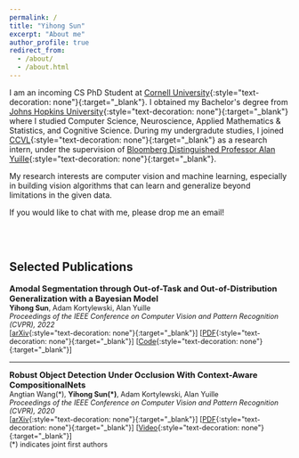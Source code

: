```yaml
---
permalink: /
title: "Yihong Sun"
excerpt: "About me"
author_profile: true
redirect_from: 
  - /about/
  - /about.html
---
```




I am an incoming CS PhD Student at [Cornell University](https://www.cornell.edu){:style="text-decoration: none"}{:target="_blank"}. I obtained my Bachelor's degree from [Johns Hopkins University](https://www.jhu.edu){:style="text-decoration: none"}{:target="_blank"} where I studied Computer Science, Neuroscience, Applied Mathematics & Statistics, and Cognitive Science.
During my undergradute studies, I joined [CCVL](https://ccvl.jhu.edu){:style="text-decoration: none"}{:target="_blank"} as a research intern, under the supervision of [Bloomberg Distinguished Professor Alan Yuille](http://www.cs.jhu.edu/~ayuille/){:style="text-decoration: none"}{:target="_blank"}.

My research interests are computer vision and machine learning, especially in building vision algorithms that can learn and generalize beyond limitations in the given data.

If you would like to chat with me, please drop me an email! 

<br/><br/>

## Selected Publications

<span style="font-size:1.05em;">**Amodal Segmentation through Out-of-Task and Out-of-Distribution Generalization with a Bayesian Model**</span>  
<span style="font-size:0.9em;">
**Yihong Sun**, Adam Kortylewski, Alan Yuille    
*Proceedings of the IEEE Conference on Computer Vision and Pattern Recognition (CVPR), 2022*  
[[arXiv](https://arxiv.org/abs/2010.13175){:style="text-decoration: none"}{:target="_blank"}] [[PDF](https://arxiv.org/pdf/2010.13175.pdf){:style="text-decoration: none"}{:target="_blank"}] [[Code](https://github.com/YihongSun/Bayesian-Amodal){:style="text-decoration: none"}{:target="_blank"}]  
</span>  

---
<span style="font-size:1.05em;">**Robust Object Detection Under Occlusion With Context-Aware CompositionalNets**</span>  
<span style="font-size:0.9em;">
Angtian Wang(\*), **Yihong Sun(\*)**, Adam Kortylewski, Alan Yuille  
*Proceedings of the IEEE Conference on Computer Vision and Pattern Recognition (CVPR), 2020*  
[[arXiv](https://arxiv.org/abs/2005.11643){:style="text-decoration: none"}{:target="_blank"}] [[PDF](https://arxiv.org/pdf/2005.11643.pdf){:style="text-decoration: none"}{:target="_blank"}] [[Video](https://youtu.be/XalAhF8Bi_0){:style="text-decoration: none"}{:target="_blank"}]  
(\*) indicates joint first authors
</span>  
